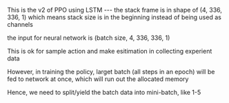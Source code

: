 This is the v2 of PPO using LSTM --- the stack frame is in shape of (4, 336, 336, 1) which means stack size is in the beginning instead of being used as channels

the input for neural network is (batch size, 4, 336, 336, 1)

This is ok for sample action and make esitimation in collecting experient data

However, in training the policy, larget batch (all steps in an epoch) will be fed to network at once, which will run out the allocated memory

Hence, we need to split/yield the batch data into mini-batch, like 1-5
